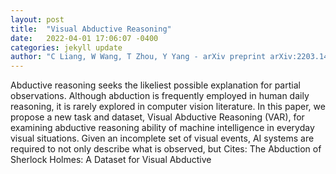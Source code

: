 ```yaml
---
layout: post
title:  "Visual Abductive Reasoning"
date:   2022-04-01 17:06:07 -0400
categories: jekyll update
author: "C Liang, W Wang, T Zhou, Y Yang - arXiv preprint arXiv:2203.14040, 2022"
---
```

Abductive reasoning seeks the likeliest possible explanation for partial observations. Although abduction is frequently employed in human daily reasoning, it is rarely explored in computer vision literature. In this paper, we propose a new task and dataset, Visual Abductive Reasoning (VAR), for examining abductive reasoning ability of machine intelligence in everyday visual situations. Given an incomplete set of visual events, AI systems are required to not only describe what is observed, but Cites: The Abduction of Sherlock Holmes: A Dataset for Visual Abductive